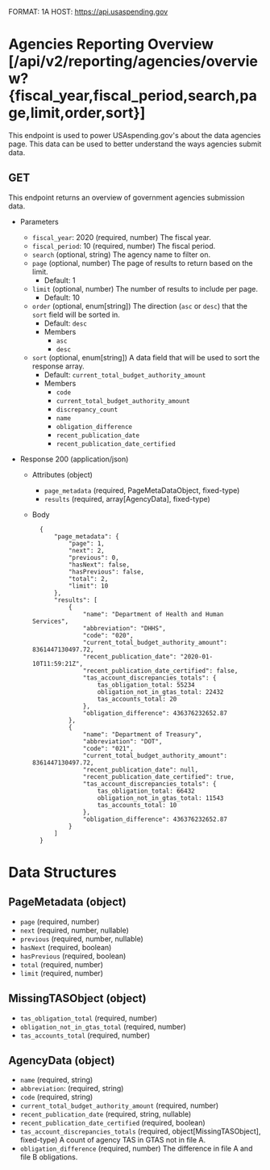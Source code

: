 FORMAT: 1A
HOST: https://api.usaspending.gov

# Agencies Reporting Overview [/api/v2/reporting/agencies/overview?{fiscal_year,fiscal_period,search,page,limit,order,sort}]

This endpoint is used to power USAspending.gov's about the data agencies page. This data can be used to better understand the ways agencies submit data.

## GET

This endpoint returns an overview of government agencies submission data.

+ Parameters

    + `fiscal_year`: 2020 (required, number)
        The fiscal year.
    + `fiscal_period`: 10 (required, number)
        The fiscal period.
    + `search` (optional, string)
        The agency name to filter on.
    + `page` (optional, number)
        The page of results to return based on the limit.
        + Default: 1
    + `limit` (optional, number)
        The number of results to include per page.
        + Default: 10
    + `order` (optional, enum[string])
        The direction (`asc` or `desc`) that the `sort` field will be sorted in.
        + Default: `desc`
        + Members
            + `asc`
            + `desc`
    + `sort` (optional, enum[string])
        A data field that will be used to sort the response array.
        + Default: `current_total_budget_authority_amount`
        + Members
            + `code`
            + `current_total_budget_authority_amount`
            + `discrepancy_count`
            + `name`
            + `obligation_difference`
            + `recent_publication_date`
            + `recent_publication_date_certified`

+ Response 200 (application/json)

    + Attributes (object)
        + `page_metadata` (required, PageMetaDataObject, fixed-type)
        + `results` (required, array[AgencyData], fixed-type)
    + Body

            {
                "page_metadata": {
                    "page": 1,
                    "next": 2,
                    "previous": 0,
                    "hasNext": false,
                    "hasPrevious": false,
                    "total": 2,
                    "limit": 10
                },
                "results": [
                    {
                        "name": "Department of Health and Human Services",
                        "abbreviation": "DHHS",
                        "code": "020",
                        "current_total_budget_authority_amount": 8361447130497.72,
                        "recent_publication_date": "2020-01-10T11:59:21Z",
                        "recent_publication_date_certified": false,
                        "tas_account_discrepancies_totals": {
                            tas_obligation_total: 55234
                            obligation_not_in_gtas_total: 22432
                            tas_accounts_total: 20
                        },
                        "obligation_difference": 436376232652.87
                    },
                    {
                        "name": "Department of Treasury",
                        "abbreviation": "DOT",
                        "code": "021",
                        "current_total_budget_authority_amount": 8361447130497.72,
                        "recent_publication_date": null,
                        "recent_publication_date_certified": true,
                        "tas_account_discrepancies_totals": {
                            tas_obligation_total: 66432
                            obligation_not_in_gtas_total: 11543
                            tas_accounts_total: 10
                        },
                        "obligation_difference": 436376232652.87
                    }
                ]
            }

# Data Structures

## PageMetadata (object)
+ `page` (required, number)
+ `next` (required, number, nullable)
+ `previous` (required, number, nullable)
+ `hasNext` (required, boolean)
+ `hasPrevious` (required, boolean)
+ `total` (required, number)
+ `limit` (required, number)

## MissingTASObject (object)
+ `tas_obligation_total` (required, number)
+ `obligation_not_in_gtas_total` (required, number)
+ `tas_accounts_total` (required, number)

## AgencyData (object)
+ `name` (required, string)
+ `abbreviation`: (required, string)
+ `code` (required, string)
+ `current_total_budget_authority_amount` (required, number)
+ `recent_publication_date` (required, string, nullable)
+ `recent_publication_date_certified` (required, boolean)
+ `tas_account_discrepancies_totals` (required, object[MissingTASObject], fixed-type)
    A count of agency TAS in GTAS not in file A.
+ `obligation_difference` (required, number)
    The difference in file A and file B obligations.
